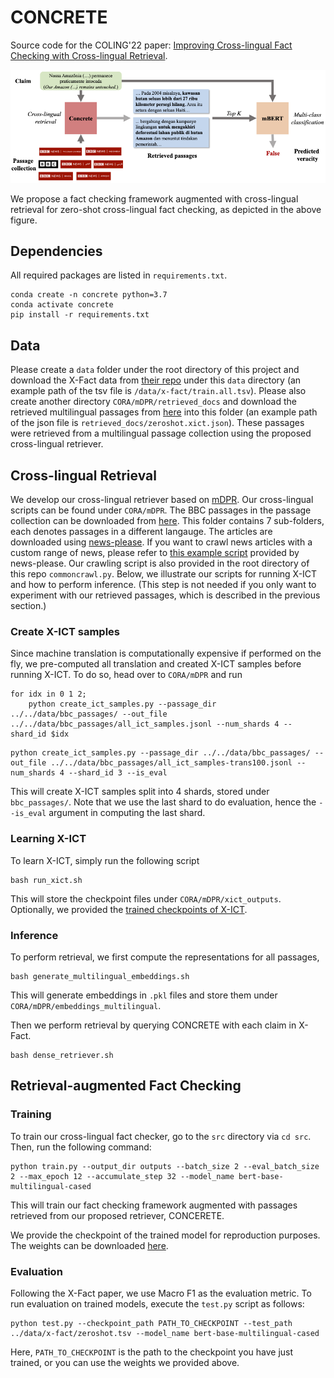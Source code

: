 # CONCRETE

Source code for the COLING'22 paper: [Improving Cross-lingual Fact Checking with Cross-lingual Retrieval](abc).


<p align="center"><img src="framework_overview.png"   style="margin:auto"></p>
We propose a fact checking framework augmented with cross-lingual retrieval for zero-shot cross-lingual fact checking, as depicted in the above figure.

## Dependencies
All required packages are listed in `requirements.txt`.

```
conda create -n concrete python=3.7
conda activate concrete
pip install -r requirements.txt
```

## Data
Please create a `data` folder under the root directory of this project and download the X-Fact data from [their repo](https://github.com/utahnlp/x-fact/tree/main/data) under this `data` directory (an example path of the tsv file is `/data/x-fact/train.all.tsv`). Please also create another directory `CORA/mDPR/retrieved_docs` and download the retrieved multilingual passages from [here](https://drive.google.com/drive/folders/11Yx4eu-ZitKPOwAbyz7JmcnNz_wURA5D?usp=sharing) into this folder (an example path of the json file is `retrieved_docs/zeroshot.xict.json`). These passages were retrieved from a multilingual passage collection using the proposed cross-lingual retriever.



## Cross-lingual Retrieval
We develop our cross-lingual retriever based on [mDPR](https://github.com/AkariAsai/CORA/tree/main/mDPR). Our cross-lingual scripts can be found under `CORA/mDPR`. The BBC passages in the passage collection can be downloaded from [here](https://drive.google.com/drive/folders/1q4riRjPTKGD-Ji0h8Dx2E1qRTHZ1A3NV?usp=sharing). This folder contains 7 sub-folders, each denotes passages in a different langauge. The articles are downloaded using [news-please](https://github.com/fhamborg/news-please). If you want to crawl news articles with a custom range of news, please refer to [this example script](https://github.com/fhamborg/news-please/blob/master/newsplease/examples/commoncrawl.py) provided by news-please. Our crawling script is also provided in the root directory of this repo `commoncrawl.py`. Below, we illustrate our scripts for running X-ICT and how to perform inference. (This step is not needed if you only want to experiment with our retrieved passages, which is described in the previous section.)

### Create X-ICT samples
Since machine translation is computationally expensive if performed on the fly, we pre-computed all translation and created X-ICT samples before running X-ICT. To do so, head over to `CORA/mDPR` and run

```
for idx in 0 1 2;
    python create_ict_samples.py --passage_dir ../../data/bbc_passages/ --out_file ../../data/bbc_passages/all_ict_samples.jsonl --num_shards 4 --shard_id $idx
```


```
python create_ict_samples.py --passage_dir ../../data/bbc_passages/ --out_file ../../data/bbc_passages/all_ict_samples-trans100.jsonl --num_shards 4 --shard_id 3 --is_eval
```

This will create X-ICT samples split into 4 shards, stored under `bbc_passages/`. Note that we use the last shard to do evaluation, hence the `--is_eval` argument in computing the last shard.

### Learning X-ICT
To learn X-ICT, simply run the following script

```
bash run_xict.sh
```
This will store the checkpoint files under `CORA/mDPR/xict_outputs`. Optionally, we provided the [trained checkpoints of X-ICT](https://drive.google.com/file/d/1pY9gNieMpEIadRHe8Lxq-tRmloxbf0ZJ/view?usp=sharing).

### Inference
To perform retrieval, we first compute the representations for all passages,

```
bash generate_multilingual_embeddings.sh
```
This will generate embeddings in `.pkl` files and store them under `CORA/mDPR/embeddings_multilingual`.


Then we perform retrieval by querying CONCRETE with each claim in X-Fact.

```
bash dense_retriever.sh
```



## Retrieval-augmented Fact Checking

### Training
To train our cross-lingual fact checker, go to the `src` directory via `cd src`. Then, run the following command:

```
python train.py --output_dir outputs --batch_size 2 --eval_batch_size 2 --max_epoch 12 --accumulate_step 32 --model_name bert-base-multilingual-cased
```

This will train our fact checking framework augmented with passages retrieved from our proposed retriever, CONCERETE.

We provide the checkpoint of the trained model for reproduction purposes. The weights can be downloaded [here](https://drive.google.com/file/d/16LO6R-Xjei08YyJxi1kzT-QBxY8Nrpf_/view?usp=sharing).

### Evaluation
Following the X-Fact paper, we use Macro F1 as the evaluation metric. To run evaluation on trained models, execute the `test.py` script as follows:

```
python test.py --checkpoint_path PATH_TO_CHECKPOINT --test_path ../data/x-fact/zeroshot.tsv --model_name bert-base-multilingual-cased
```

Here, `PATH_TO_CHECKPOINT` is the path to the checkpoint you have just trained, or you can use the weights we provided above.